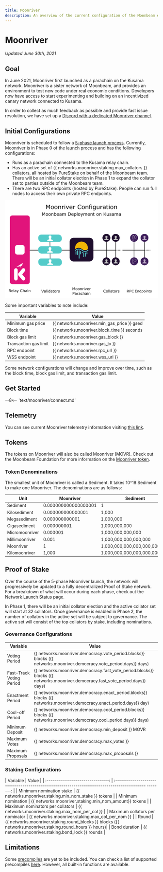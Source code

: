 ```yaml
---
title: Moonriver
description: An overview of the current configuration of the Moonbeam deployment on Kusama, Moonriver, and information on how to start building on it using Solidity.
---
```


# Moonriver

_Updated June 30th, 2021_

## Goal

In June 2021, Moonriver first launched as a parachain on the Kusama network. Moonriver is a sister network of Moonbeam, and provides an environment to test new code under real economic conditions. Developers now have access to start experimenting and building on an incentivized canary network connected to Kusama. 

In order to collect as much feedback as possible and provide fast issue resolution, we have set up a [Discord with a dedicated Moonriver channel](https://discord.gg/5TaUvbRvgM).

## Initial Configurations

Moonriver is scheduled to follow a [5-phase launch process](https://moonbeam.network/networks/moonriver/launch/). Currently, Moonriver is in Phase 0 of the launch process and has the following configurations:

- Runs as a parachain connected to the Kusama relay chain.
- Has an active set of {{ networks.moonriver.staking.max_collators }} collators, all hosted by PureStake on behalf of the Moonbeam team. There will be an initial collator election in Phase 1 to expand the collator set to parties outside of the Moonbeam team.
- There are two RPC endpoints (hosted by PureStake). People can run full nodes to access their own private RPC endpoints.

![Moonriver Diagram](/images/moonriver/moonriver-diagram.png)

Some important variables to note include:

| Variable              | Value                                       |
|-----------------------|---------------------------------------------|
| Minimum gas price     | {{ networks.moonriver.min_gas_price }} gsed |
| Block time            | {{ networks.moonriver.block_time }} seconds |
| Block gas limit       | {{ networks.moonriver.gas_block }}          |
| Transaction gas limit | {{ networks.moonriver.gas_tx }}             |
| RPC endpoint          | {{ networks.moonriver.rpc_url }}            |
| WSS endpoint          | {{ networks.moonriver.wss_url }}            |

Some network configurations will change and improve over time, such as the block time, block gas limit, and transaction gas limit. 

## Get Started

--8<-- 'text/moonriver/connect.md'

## Telemetry

You can see current Moonriver telemetry information visiting [this link](https://telemetry.polkadot.io/#list/Moonriver).

## Tokens

The tokens on Moonriver will also be called Moonriver (MOVR). Check out the Moonbeam Foundation for more information on the [Moonriver token](https://moonbeam.foundation/moonriver-token/). 

### Token Denominations

The smallest unit of Moonriver is called a Sediment. It takes 10^18 Sediment to make one Moonriver. The denominations are as follows:

| Unit           | Moonriver            | Sediment                      |
|----------------|----------------------|-------------------------------|
| Sediment       | 0.000000000000000001 | 1                             |
| Kilosediment   | 0.000000000000001    | 1,000                         |
| Megasediment   | 0.000000000001       | 1,000,000                     |
| Gigasediment   | 0.000000001          | 1,000,000,000                 |
| Micromoonriver | 0.000001             | 1,000,000,000,000             |
| Millimoonriver | 0.001                | 1,000,000,000,000,000         |
| Moonriver      | 1                    | 1,000,000,000,000,000,000     |
| Kilomoonriver  | 1,000                | 1,000,000,000,000,000,000,000 |


## Proof of Stake

Over the course of the 5-phase Moonriver launch, the network will progressively be updated to a fully decentralized Proof of Stake network. For a breakdown of what will occur during each phase, check out the [Network Launch Status](https://moonbeam.network/networks/moonriver/launch/) page.

In Phase 1, there will be an initial collator election and the active collator set will start at 32 collators. Once governance is enabled in Phase 2, the number of collators in the active set will be subject to governance. The active set will consist of the top collators by stake, including nominations.

### Governance Configurations

|             Variable             |                          Value                                                                                                    |
| ---------------------------------|-----------------------------------------------------------------------------------------------------------------------------------|
|  Voting Period                   | {{ networks.moonriver.democracy.vote_period.blocks}} blocks ({{ networks.moonriver.democracy.vote_period.days}} days)             |
|  Fast-Track Voting Period        | {{ networks.moonriver.democracy.fast_vote_period.blocks}} blocks ({{ networks.moonriver.democracy.fast_vote_period.days}} days)   |
|  Enactment Period                | {{ networks.moonriver.democracy.enact_period.blocks}} blocks ({{ networks.moonriver.democracy.enact_period.days}} day)            |
|  Cool-off Period                 | {{ networks.moonriver.democracy.cool_period.blocks}} blocks ({{ networks.moonriver.democracy.cool_period.days}} days)             |
|  Minimum Deposit                 | {{ networks.moonriver.democracy.min_deposit }} MOVR                                                                               |
|  Maximum Votes                   | {{ networks.moonriver.democracy.max_votes }}                                                                                      |
|  Maximum Proposals               | {{ networks.moonriver.democracy.max_proposals }}                                                                                  |

### Staking Configurations

|             Variable               |                                                  Value                                                   |
| :--------------------------------: | :--------------------------------------------------------------------------------------------- --------: |
|   Minimum nomination stake         | {{ networks.moonriver.staking.min_nom_stake }} tokens                                                    |
|   Minimum nomination               | {{ networks.moonriver.staking.min_nom_amount}} tokens                                                    |
|   Maximum nominators per collators | {{ networks.moonriver.staking.max_nom_per_col }}                                                         |
|   Maximum collators per nominator  | {{ networks.moonriver.staking.max_col_per_nom }}                                                         |
|   Round                            | {{ networks.moonriver.staking.round_blocks }} blocks ({{ networks.moonriver.staking.round_hours }} hours)|
|   Bond duration                    | {{ networks.moonriver.staking.bond_lock }} rounds                                                        |

## Limitations

Some [precompiles](https://docs.klaytn.com/smart-contract/precompiled-contracts) are yet to be included. You can check a list of supported precompiles [here](/integrations/precompiles/). However, all built-in functions are available.

